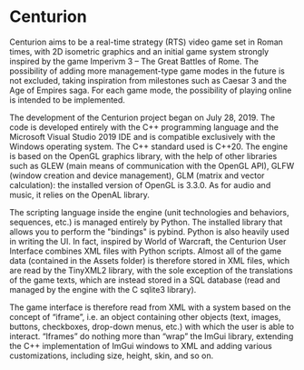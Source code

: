 # Centurion

Centurion aims to be a real-time strategy (RTS) video game set in Roman times, with 2D isometric graphics and an initial game system strongly inspired by the game Imperivm 3 – The Great Battles of Rome. The possibility of adding more management-type game modes in the future is not excluded, taking inspiration from milestones such as Caesar 3 and the Age of Empires saga. For each game mode, the possibility of playing online is intended to be implemented. 

The development of the Centurion project began on July 28, 2019. The code is developed entirely with the C++ programming language and the Microsoft Visual Studio 2019 IDE and is compatible exclusively with the Windows operating system. The C++ standard used is C++20. The engine is based on the OpenGL graphics library, with the help of other libraries such as GLEW (main means of communication with the OpenGL API), GLFW (window creation and device management), GLM (matrix and vector calculation): the installed version of OpenGL is 3.3.0. As for audio and music, it relies on the OpenAL library. 

The scripting language inside the engine (unit technologies and behaviors, sequences, etc.) is managed entirely by Python. The installed library that allows you to perform the "bindings" is pybind. Python is also heavily used in writing the UI. In fact, inspired by World of Warcraft, the Centurion User Interface combines XML files with Python scripts. Almost all of the game data (contained in the Assets folder) is therefore stored in XML files, which are read by the TinyXML2 library, with the sole exception of the translations of the game texts, which are instead stored in a SQL database (read and managed by the engine with the C sqlite3 library). 

The game interface is therefore read from XML with a system based on the concept of “iframe”, i.e. an object containing other objects (text, images, buttons, checkboxes, drop-down menus, etc.) with which the user is able to interact. “Iframes” do nothing more than “wrap” the ImGui library, extending the C++ implementation of ImGui windows to XML and adding various customizations, including size, height, skin, and so on.
